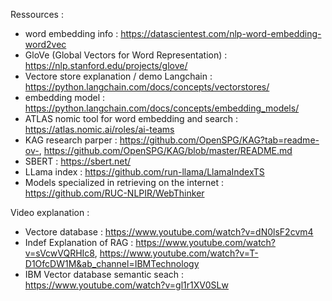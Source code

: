 Ressources : 
- word embedding info : https://datascientest.com/nlp-word-embedding-word2vec
- GloVe  (Global Vectors for Word Representation) : https://nlp.stanford.edu/projects/glove/
- Vectore store explanation / demo Langchain : https://python.langchain.com/docs/concepts/vectorstores/
- embedding model : https://python.langchain.com/docs/concepts/embedding_models/
- ATLAS nomic tool for word embedding and search : https://atlas.nomic.ai/roles/ai-teams
- KAG research parper : https://github.com/OpenSPG/KAG?tab=readme-ov-, https://github.com/OpenSPG/KAG/blob/master/README.md
- SBERT : https://sbert.net/
- LLama index : https://github.com/run-llama/LlamaIndexTS 
- Models specialized in retrieving on the internet : https://github.com/RUC-NLPIR/WebThinker

Video explanation : 
- Vectore database : https://www.youtube.com/watch?v=dN0lsF2cvm4
- Indef Explanation of RAG : https://www.youtube.com/watch?v=sVcwVQRHIc8, https://www.youtube.com/watch?v=T-D1OfcDW1M&ab_channel=IBMTechnology
- IBM Vector database semantic seach : https://www.youtube.com/watch?v=gl1r1XV0SLw